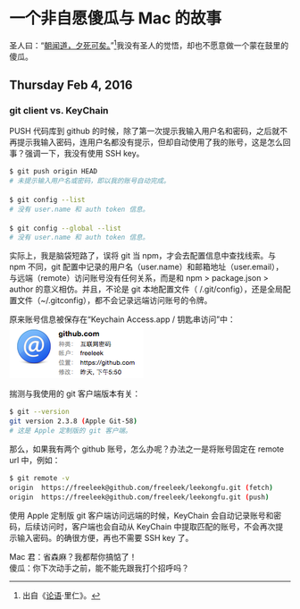 #	一个非自愿傻瓜与 Mac 的故事

圣人曰：“[朝闻道，夕死可矣。](http://baike.baidu.com/view/609778.htm)”[^1]我没有圣人的觉悟，却也不愿意做一个蒙在鼓里的傻瓜。

[^1]: 出自《[论语](http://yuedu.baidu.com/ebook/4ac76f8365ce0508763213f7)·里仁》。

##	Thursday Feb 4, 2016
###	git client vs. KeyChain   
PUSH 代码库到 github 的时候，除了第一次提示我输入用户名和密码，之后就不再提示我输入密码，连用户名都没有提示，但却自动使用了我的账号，这是怎么回事？强调一下，我没有使用 SSH key。

```bash
$ git push origin HEAD
# 未提示输入用户名或密码，即以我的账号自动完成。

$ git config --list
# 没有 user.name 和 auth token 信息。

$ git config --global --list
# 没有 user.name 和 auth token 信息。
```

实际上，我是脑袋短路了，误将 git 当 npm，才会去配置信息中查找线索。与 npm 不同，git 配置中记录的用户名（user.name）和邮箱地址（user.email），与远端（remote）访问账号没有任何关系，而是和 npm > package.json > author 的意义相仿。并且，不论是 git 本地配置文件（ <REPOSITORY>/.git/config），还是全局配置文件（~/.gitconfig），都不会记录远端访问账号的令牌。

原来账号信息被保存在“Keychain Access.app / 钥匙串访问”中：  
![github.com account stored in keychain](img/keychain_git.png)

揣测与我使用的 git 客户端版本有关：

```bash
$ git --version
git version 2.3.8 (Apple Git-58)
# 这是 Apple 定制版的 git 客户端。
```

那么，如果我有两个 github 账号，怎么办呢？办法之一是将账号固定在 remote url 中，例如：  

```bash
$ git remote -v
origin	https://freeleek@github.com/freeleek/leekongfu.git (fetch)
origin	https://freeleek@github.com/freeleek/leekongfu.git (push)
```

使用 Apple 定制版 git 客户端访问远端的时候，KeyChain 会自动记录账号和密码，后续访问时，客户端也会自动从 KeyChain 中提取匹配的账号，不会再次提示输入密码。的确很方便，再也不需要 SSH key 了。

Mac 君：省森麻？我都帮你搞惦了！  
傻瓜：你下次动手之前，能不能先跟我打个招呼吗？
